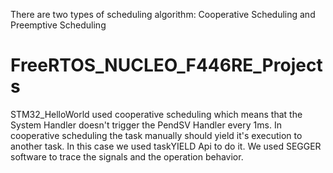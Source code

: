 There are two types of scheduling algorithm: Cooperative Scheduling and Preemptive Scheduling

# FreeRTOS_NUCLEO_F446RE_Projects

STM32_HelloWorld used cooperative scheduling which means that the System Handler doesn't trigger the PendSV Handler every 1ms. In cooperative scheduling the task manually should yield it's execution to another task. In this case we used taskYIELD Api to do it. We used SEGGER software to trace the signals and the operation behavior.
